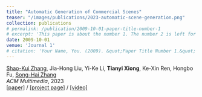 ```yaml
---
title: "Automatic Generation of Commercial Scenes"
teaser: "/images/publications/2023-automatic-scene-generation.png"
collection: publications
# permalink: /publication/2009-10-01-paper-title-number-1
# excerpt: 'This paper is about the number 1. The number 2 is left for future work.'
date: 2009-10-01
venue: 'Journal 1'
# citation: 'Your Name, You. (2009). &quot;Paper Title Number 1.&quot; <i>Journal 1</i>. 1(1).'
---
```

[Shao-Kui Zhang](https://shao-kui.github.io/), Jia-Hong Liu, Yi-Ke Li, **Tianyi Xiong**, Ke-Xin Ren, Hongbo Fu, [Song-Hai Zhang](https://scholar.google.com/citations?user=AWtV-EQAAAAJ&hl=en) <br/>
<i>ACM Multimedia</i>, 2023 <br/>
[[paper]](https://dl.acm.org/doi/abs/10.1145/3581783.3613456) / [[project page]](https://github.com/Shao-Kui/3DScenePlatform#commercialscene) / [[video]](https://www.bilibili.com/video/BV1gV4y1i7VN)
